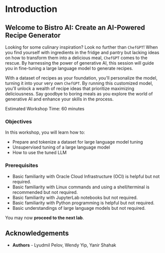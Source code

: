 # Introduction

## Welcome to Bistro AI: Create an AI-Powered Recipe Generator

Looking for some culinary inspiration? Look no further than `ChefGPT`! When you find yourself with ingredients in the fridge and pantry but lacking ideas on how to transform them into a delicious meal, `ChefGPT` comes to the rescue. By harnessing the power of generative AI, this session will guide you in fine-tuning a large language model to generate recipes.

With a dataset of recipes as your foundation, you'll personalize the model, turning it into your very own `ChefGPT`. By running this customized model, you'll unlock a wealth of recipe ideas that prioritize maximizing deliciousness. Say goodbye to boring meals as you explore the world of generative AI and enhance your skills in the process.

Estimated Workshop Time: 60 minutes

### Objectives

In this workshop, you will learn how to:

* Prepare and tokenize a dataset for large language model tuning
* Unsupervised tuning of a large language model
* How to use the tuned LLM

### Prerequisites

* Basic familiarity with Oracle Cloud Infrastructure (OCI) is helpful but not required.
* Basic familiarity with Linux commands and using a shell/terminal is recommended but not required.
* Basic familiarity with JupyterLab notebooks but not required.
* Basic familiarity with Python programming is helpful but not required.
* Basic understandings of large language models but not required.

You may now **proceed to the next lab**.

## **Acknowledgements**

* **Authors** - Lyudmil Pelov, Wendy Yip, Yanir Shahak
